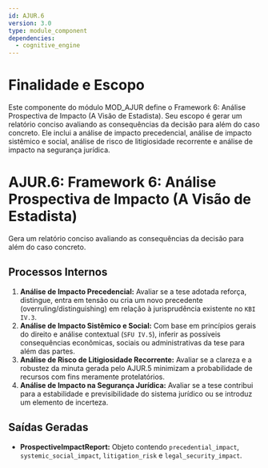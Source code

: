 ```yaml
---
id: AJUR.6
version: 3.0
type: module_component
dependencies:
  - cognitive_engine
---
```


# Finalidade e Escopo

Este componente do módulo MOD_AJUR define o Framework 6: Análise Prospectiva de Impacto (A Visão de Estadista). Seu escopo é gerar um relatório conciso avaliando as consequências da decisão para além do caso concreto. Ele inclui a análise de impacto precedencial, análise de impacto sistêmico e social, análise de risco de litigiosidade recorrente e análise de impacto na segurança jurídica.

# AJUR.6: Framework 6: Análise Prospectiva de Impacto (A Visão de Estadista)

Gera um relatório conciso avaliando as consequências da decisão para além do caso concreto.

## Processos Internos

1.  **Análise de Impacto Precedencial:** Avaliar se a tese adotada reforça, distingue, entra em tensão ou cria um novo precedente (overruling/distinguishing) em relação à jurisprudência existente no `KBI IV.3`.
2.  **Análise de Impacto Sistêmico e Social:** Com base em princípios gerais do direito e análise contextual (`SFU IV.5`), inferir as possíveis consequências econômicas, sociais ou administrativas da tese para além das partes.
3.  **Análise de Risco de Litigiosidade Recorrente:** Avaliar se a clareza e a robustez da minuta gerada pelo AJUR.5 minimizam a probabilidade de recursos com fins meramente protelatórios.
4.  **Análise de Impacto na Segurança Jurídica:** Avaliar se a tese contribui para a estabilidade e previsibilidade do sistema jurídico ou se introduz um elemento de incerteza.

## Saídas Geradas

*   **ProspectiveImpactReport:** Objeto contendo `precedential_impact`, `systemic_social_impact`, `litigation_risk` e `legal_security_impact`.
